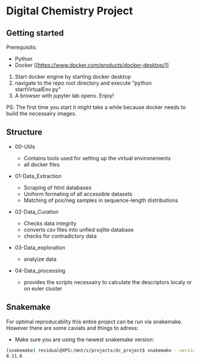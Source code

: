 # Digital Chemistry Project
## Getting started

Prerequisits:
* Python
* Docker [[https://www.docker.com/products/docker-desktop/]]

1. Start docker engine by starting docker desktop 
2. navigate to the repo root directory and execute "python startVirtualEnv.py"
3. A browser with jupyter lab opens. Enjoy!

PS: The first time you start it might take a while because docker needs to build the necessairy images.

## Structure

* 00-Utils
    * Contains tools used for setting up the virtual environements
    * all docker files

* 01-Data_Extraction
    * Scraping of html databases
    * Uniform formating of all accessible datasets
    * Matching of pos/neg samples in sequence-length distributions

* 02-Data_Curation
    * Checks data integrity
    * converts csv files into unfied sqlite database
    * checks for contradictory data

* 03-Data_exploration
    * analyize data

* 04-Data_processing
    * provides the scripts necessairy to calculate the descriptors localy or on euler cluster

## Snakemake
For optimal reproducablity this entire project can be run via snakemake. However there are some caviats and things to adress:

* Make sure you are using the newest snakemake version:

```bash
(snakemake) residual@XPS:/mnt/z/projects/dc_project$ snakemake --version
8.11.6
```